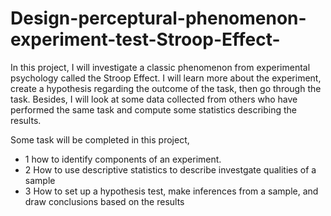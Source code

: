 # Design-perceptural-phenomenon-experiment-test-Stroop-Effect-
In this project, I will investigate a classic phenomenon from experimental psychology called the Stroop Effect.
I will learn more about the experiment, create a hypothesis regarding the outcome of the task, then go through the task. Besides, I will look at some data collected from others who have performed the same task and compute some statistics describing the results. 

Some task will be completed in this project, 
- 1 how to identify components of an experiment. 
- 2 How to use descriptive statistics to describe investgate qualities of a sample
- 3 How to set up a hypothesis test, make inferences from a sample, and draw conclusions based on the results
 
